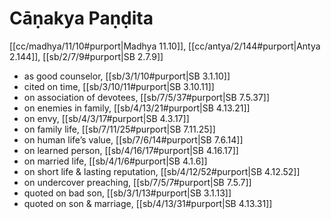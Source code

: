 # Cāṇakya Paṇḍita

[[cc/madhya/11/10#purport|Madhya 11.10]], [[cc/antya/2/144#purport|Antya 2.144]], [[sb/2/7/9#purport|SB 2.7.9]]

* as good counselor, [[sb/3/1/10#purport|SB 3.1.10]]
* cited on time, [[sb/3/10/11#purport|SB 3.10.11]]
* on association of devotees, [[sb/7/5/37#purport|SB 7.5.37]]
* on enemies in family, [[sb/4/13/21#purport|SB 4.13.21]]
* on envy, [[sb/4/3/17#purport|SB 4.3.17]]
* on family life, [[sb/7/11/25#purport|SB 7.11.25]]
* on human life’s value, [[sb/7/6/14#purport|SB 7.6.14]]
* on learned person, [[sb/4/16/17#purport|SB 4.16.17]]
* on married life, [[sb/4/1/6#purport|SB 4.1.6]]
* on short life & lasting reputation, [[sb/4/12/52#purport|SB 4.12.52]]
* on undercover preaching, [[sb/7/5/7#purport|SB 7.5.7]]
* quoted on bad son, [[sb/3/1/13#purport|SB 3.1.13]]
* quoted on son & marriage, [[sb/4/13/31#purport|SB 4.13.31]]
